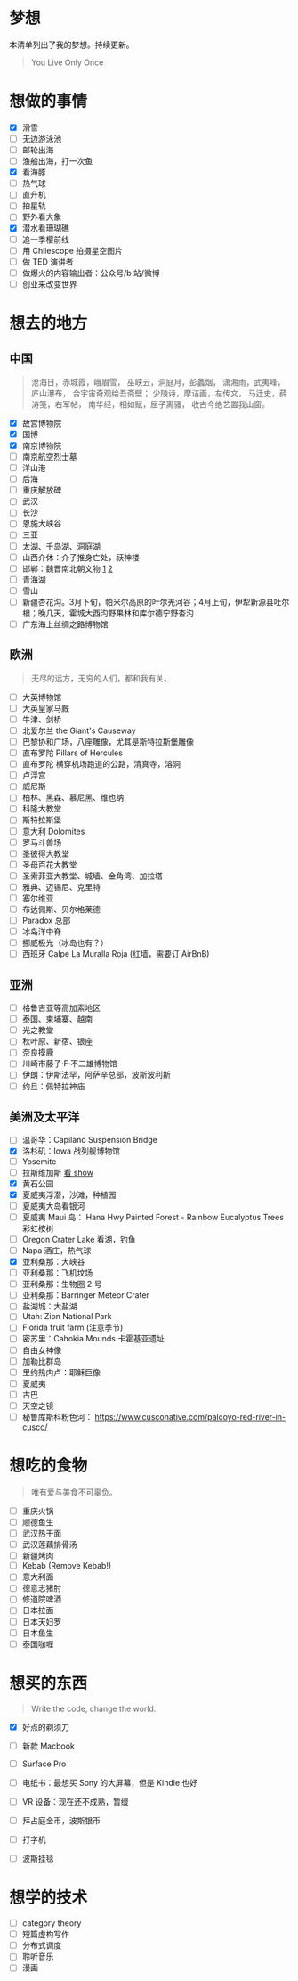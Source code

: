 # 梦想

本清单列出了我的梦想。持续更新。

> You Live Only Once

# 想做的事情

- [x] 滑雪
- [ ] 无边游泳池
- [ ] 邮轮出海
- [ ] 渔船出海，打一次鱼
- [x] 看海豚
- [ ] 热气球
- [ ] 直升机
- [ ] 拍星轨
- [ ] 野外看大象
- [x] 潜水看珊瑚礁
- [ ] 追一季樱前线
- [ ] 用 Chilescope 拍摄星空图片
- [ ] 做 TED 演讲者
- [ ] 做爆火的内容输出者：公众号/b 站/微博
- [ ] 创业来改变世界

# 想去的地方

## 中国

> 沧海日，赤城霞，峨眉雪， 巫峡云，洞庭月，彭蠡烟， 潇湘雨，武夷峰，庐山瀑布， 合宇宙奇观绘吾斋壁； 少陵诗，摩诘画，左传文， 马迁史，薛涛笺，右军帖， 南华经，相如赋，屈子离骚， 收古今绝艺置我山窗。

- [x] 故宫博物院
- [x] 国博
- [x] 南京博物院
- [ ] 南京航空烈士墓
- [ ] 洋山港
- [ ] 后海
- [ ] 重庆解放碑
- [ ] 武汉
- [ ] 长沙
- [ ] 恩施大峡谷
- [ ] 三亚
- [ ] 太湖、千岛湖、洞庭湖
- [ ] 山西介休：介子推身亡处，祆神楼
- [ ] 邯郸：魏晋南北朝文物 [1](https://zhuanlan.zhihu.com/p/38290082) [2](https://zhuanlan.zhihu.com/p/38313320)
- [ ] 青海湖
- [ ] 雪山
- [ ] 新疆杏花沟。3月下旬，帕米尔高原的叶尔羌河谷；4月上旬，伊犁新源县吐尔根；晚几天，霍城大西沟野果林和库尔德宁野杏沟
- [ ] 广东海上丝绸之路博物馆

## 欧洲

> 无尽的远方，无穷的人们，都和我有关。

- [ ] 大英博物馆
- [ ] 大英皇家马厩
- [ ] 牛津、剑桥
- [ ] 北爱尔兰 the Giant's Causeway
- [ ] 巴黎协和广场，八座雕像，尤其是斯特拉斯堡雕像
- [ ] 直布罗陀 Pillars of Hercules
- [ ] 直布罗陀 横穿机场跑道的公路，清真寺，溶洞
- [ ] 卢浮宫
- [ ] 威尼斯
- [ ] 柏林、黑森、慕尼黑、维也纳
- [ ] 科隆大教堂
- [ ] 斯特拉斯堡
- [ ] 意大利 Dolomites
- [ ] 罗马斗兽场
- [ ] 圣彼得大教堂
- [ ] 圣母百花大教堂
- [ ] 圣索菲亚大教堂、城墙、金角湾、加拉塔
- [ ] 雅典、迈锡尼、克里特
- [ ] 塞尔维亚
- [ ] 布达佩斯、贝尔格莱德
- [ ] Paradox 总部 
- [ ] 冰岛洋中脊
- [ ] 挪威极光（冰岛也有？）
- [ ] 西班牙 Calpe La Muralla Roja (红墙，需要订 AirBnB)

## 亚洲

- [ ] 格鲁吉亚等高加索地区
- [ ] 泰国、柬埔寨、越南
- [ ] 光之教堂
- [ ] 秋叶原、新宿、银座
- [ ] 奈良摸鹿
- [ ] 川崎市藤子·F·不二雄博物馆
- [ ] 伊朗：伊斯法罕，阿萨辛总部，波斯波利斯
- [ ] 约旦：佩特拉神庙

## 美洲及太平洋

- [ ] 温哥华：Capilano Suspension Bridge
- [x] 洛杉矶：Iowa 战列舰博物馆
- [ ] Yosemite
- [ ] 拉斯维加斯 [看 show](https://www.douban.com/note/710726643/)
- [x] 黄石公园
- [x] 夏威夷浮潜，沙滩，种植园
- [ ] 夏威夷大岛看银河
- [ ] 夏威夷 Maui 岛： Hana Hwy Painted Forest - Rainbow Eucalyptus Trees 彩虹桉树
- [ ] Oregon Crater Lake 看湖，钓鱼
- [ ] Napa 酒庄，热气球
- [x] 亚利桑那：大峡谷
- [ ] 亚利桑那：飞机坟场
- [ ] 亚利桑那：生物圈 2 号
- [ ] 亚利桑那：Barringer Meteor Crater
- [ ] 盐湖城：大盐湖
- [ ] Utah: Zion National Park
- [ ] Florida fruit farm (注意季节)
- [ ] 密苏里：Cahokia Mounds 卡霍基亚遗址
- [ ] 自由女神像
- [ ] 加勒比群岛
- [ ] 里约热内卢：耶稣巨像
- [ ] 夏威夷
- [ ] 古巴
- [ ] 天空之镜
- [ ] 秘鲁库斯科粉色河： https://www.cusconative.com/palcoyo-red-river-in-cusco/
 
# 想吃的食物

> 唯有爱与美食不可辜负。

- [ ] 重庆火锅
- [ ] 顺德鱼生
- [ ] 武汉热干面
- [ ] 武汉莲藕排骨汤
- [ ] 新疆烤肉
- [ ] Kebab (Remove Kebab!)
- [ ] 意大利面
- [ ] 德意志猪肘
- [ ] 修道院啤酒
- [ ] 日本拉面
- [ ] 日本天妇罗
- [ ] 日本鱼生 
- [ ] 泰国咖喱

# 想买的东西

> Write the code, change the world.

- [x] 好点的剃须刀
- [ ] 新款 Macbook
- [ ] Surface Pro
- [ ] 电纸书：最想买 Sony 的大屏幕，但是 Kindle 也好
- [ ] VR 设备：现在还不成熟，暂缓
- [ ] 拜占庭金币，波斯银币
- [ ] 打字机
- [ ] 波斯挂毯


# 想学的技术

- [ ] category theory
- [ ] 短篇虚构写作
- [ ] 分布式调度
- [ ] 聆听音乐
- [ ] 漫画
